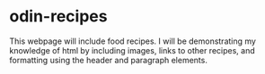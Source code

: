 # odin-recipes
This webpage will include food recipes. I will be demonstrating my knowledge of html by including images, links to other recipes, and formatting using the header and paragraph elements.